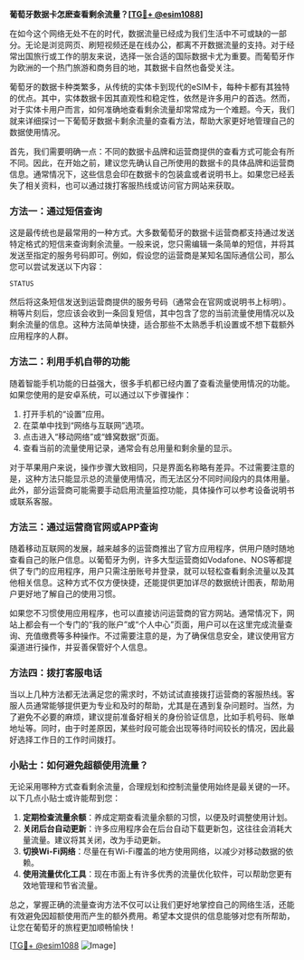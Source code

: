 **葡萄牙数据卡怎麽查看剩余流量？[[TG💪+ @esim1088](https://t.me/s/esim1088)]**

在如今这个网络无处不在的时代，数据流量已经成为我们生活中不可或缺的一部分。无论是浏览网页、刷短视频还是在线办公，都离不开数据流量的支持。对于经常出国旅行或工作的朋友来说，选择一张合适的国际数据卡尤为重要。而葡萄牙作为欧洲的一个热门旅游和商务目的地，其数据卡自然也备受关注。

葡萄牙的数据卡种类繁多，从传统的实体卡到现代的eSIM卡，每种卡都有其独特的优点。其中，实体数据卡因其直观性和稳定性，依然是许多用户的首选。然而，对于实体卡用户而言，如何准确地查看剩余流量却常常成为一个难题。今天，我们就来详细探讨一下葡萄牙数据卡剩余流量的查看方法，帮助大家更好地管理自己的数据使用情况。

首先，我们需要明确一点：不同的数据卡品牌和运营商提供的查看方式可能会有所不同。因此，在开始之前，建议您先确认自己所使用的数据卡的具体品牌和运营商信息。通常情况下，这些信息会印在数据卡的包装盒或者说明书上。如果您已经丢失了相关资料，也可以通过拨打客服热线或访问官方网站来获取。

### 方法一：通过短信查询

这是最传统也是最常用的一种方式。大多数葡萄牙的数据卡运营商都支持通过发送特定格式的短信来查询剩余流量。一般来说，您只需编辑一条简单的短信，并将其发送至指定的服务号码即可。例如，假设您的运营商是某知名国际通信公司，那么您可以尝试发送以下内容：

```
STATUS
```

然后将这条短信发送到运营商提供的服务号码（通常会在官网或说明书上标明）。稍等片刻后，您应该会收到一条回复短信，其中包含了您的当前流量使用情况以及剩余流量的信息。这种方法简单快捷，适合那些不太熟悉手机设置或不想下载额外应用程序的人群。

### 方法二：利用手机自带的功能

随着智能手机功能的日益强大，很多手机都已经内置了查看流量使用情况的功能。如果您使用的是安卓系统，可以通过以下步骤操作：

1. 打开手机的“设置”应用。
2. 在菜单中找到“网络与互联网”选项。
3. 点击进入“移动网络”或“蜂窝数据”页面。
4. 查看当前的流量使用记录，通常会有总用量和剩余量的显示。

对于苹果用户来说，操作步骤大致相同，只是界面名称略有差异。不过需要注意的是，这种方法只能显示总的流量使用情况，而无法区分不同时间段内的具体用量。此外，部分运营商可能需要手动启用流量监控功能，具体操作可以参考设备说明书或联系客服。

### 方法三：通过运营商官网或APP查询

随着移动互联网的发展，越来越多的运营商推出了官方应用程序，供用户随时随地查看自己的账户信息。以葡萄牙为例，许多大型运营商如Vodafone、NOS等都提供了专门的应用程序，用户只需注册账号并登录，就可以轻松查看剩余流量以及其他相关信息。这种方式不仅方便快捷，还能提供更加详尽的数据统计图表，帮助用户更好地了解自己的使用习惯。

如果您不习惯使用应用程序，也可以直接访问运营商的官方网站。通常情况下，网站上都会有一个专门的“我的账户”或“个人中心”页面，用户可以在这里完成流量查询、充值缴费等多种操作。不过需要注意的是，为了确保信息安全，建议使用官方渠道进行操作，并妥善保管好个人信息。

### 方法四：拨打客服电话

当以上几种方法都无法满足您的需求时，不妨试试直接拨打运营商的客服热线。客服人员通常能够提供更为专业和及时的帮助，尤其是在遇到复杂问题时。当然，为了避免不必要的麻烦，建议提前准备好相关的身份验证信息，比如手机号码、账单地址等。同时，由于时差原因，某些时段可能会出现等待时间较长的情况，因此最好选择工作日的工作时间拨打。

### 小贴士：如何避免超额使用流量？

无论采用哪种方式查看剩余流量，合理规划和控制流量使用始终是最关键的一环。以下几点小贴士或许能帮到您：

1. **定期检查流量余额**：养成定期查看流量余额的习惯，以便及时调整使用计划。
2. **关闭后台自动更新**：许多应用程序会在后台自动下载更新包，这往往会消耗大量流量。建议将其关闭，改为手动更新。
3. **切换Wi-Fi网络**：尽量在有Wi-Fi覆盖的地方使用网络，以减少对移动数据的依赖。
4. **使用流量优化工具**：现在市面上有许多优秀的流量优化软件，可以帮助您更有效地管理和节省流量。

总之，掌握正确的流量查询方法不仅可以让我们更好地掌控自己的网络生活，还能有效避免因超额使用而产生的额外费用。希望本文提供的信息能够对您有所帮助，让您在葡萄牙的旅程更加顺畅愉快！

[[TG💪+ @esim1088](https://t.me/s/esim1088) ![Image](https://i.postimg.cc/4NQfJmqS/Snipaste-2025-05-13-00-14-12.png)]